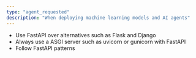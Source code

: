 ```yaml
---
type: "agent_requested"
description: "When deploying machine learning models and AI agents"
---
```

- Use FastAPI over alternatives such as Flask and Django
- Always use a ASGI server such as uvicorn or gunicorn with FastAPI
- Follow FastAPI patterns
